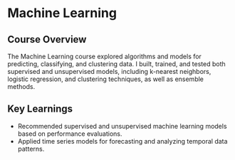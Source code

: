 # Machine Learning

## Course Overview

The Machine Learning course explored algorithms and models for predicting, classifying, and clustering data. I built, trained, and tested both supervised and unsupervised models, including k-nearest neighbors, logistic regression, and clustering techniques, as well as ensemble methods.

## Key Learnings

- Recommended supervised and unsupervised machine learning models based on performance evaluations.
- Applied time series models for forecasting and analyzing temporal data patterns.

